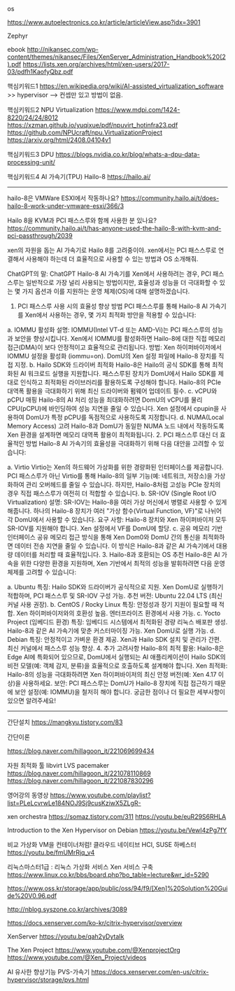 
os

https://www.autoelectronics.co.kr/article/articleView.asp?idx=3901


 Zephyr 
 







ebook
http://nikansec.com/wp-content/themes/nikansec/Files/XenServer_Administration_Handbook%20(2).pdf
https://lists.xen.org/archives/html/xen-users/2017-03/pdfh1KaofyQbz.pdf





핵심키워드1
https://en.wikipedia.org/wiki/AI-assisted_virtualization_software >> hypervisor
 --> 컨셉만 있고 방법이 없음.

핵심키워드2
NPU Virtualization
https://www.mdpi.com/1424-8220/24/24/8012
https://xzman.github.io/yuqixue/pdf/npuvirt_hotinfra23.pdf
https://github.com/NPUcraft/npu.VirtualizationProject
https://arxiv.org/html/2408.04104v1

핵심키워드3 DPU
https://blogs.nvidia.co.kr/blog/whats-a-dpu-data-processing-unit/


핵심키워드4  AI 가속기(TPU) Hailo-8
https://hailo.ai/

-----------------------

hailo-8은 VMWare ESXI에서 작동하나요?
https://community.hailo.ai/t/does-hailo-8-work-under-vmware-esxi/366/3

Hailo 8을 KVM과 PCI 패스스루와 함께 사용한 분 있나요?
https://community.hailo.ai/t/has-anyone-used-the-hailo-8-with-kvm-and-pci-passthrough/2039

xen의 자원을 돕는 AI 가속기로 Hailo 8를 고려중이야. xen에서는 PCI 패스스루로 연결해서 사용해야 하는데 더 효율적으로 사용할 수 있는 방법과 OS 소개해줘.

ChatGPT의 말:
ChatGPT
Hailo-8 AI 가속기를 Xen에서 사용하려는 경우, PCI 패스스루는 일반적으로 가장 널리 사용되는 방법이지만, 효율성과 성능을 더 극대화할 수 있는 몇 가지 옵션과 이를 지원하는 운영 체제(OS)에 대해 설명하겠습니다.

1. PCI 패스스루 사용 시의 효율성 향상 방법
PCI 패스스루를 통해 Hailo-8 AI 가속기를 Xen에서 사용하는 경우, 몇 가지 최적화 방안을 적용할 수 있습니다:

a. IOMMU 활성화
설명: IOMMU(Intel VT-d 또는 AMD-Vi)는 PCI 패스스루의 성능과 보안을 향상시킵니다.
Xen에서 IOMMU를 활성화하면 Hailo-8에 대한 직접 메모리 접근(DMA)이 보다 안정적이고 효율적으로 관리됩니다.
방법:
Xen 하이퍼바이저에서 IOMMU 설정을 활성화 (iommu=on).
DomU의 Xen 설정 파일에 Hailo-8 장치를 직접 지정.
b. Hailo SDK와 드라이버 최적화
Hailo-8은 Hailo의 공식 SDK를 통해 최적화된 AI 워크로드 실행을 지원합니다.
패스스루된 장치가 DomU에서 Hailo SDK를 제대로 인식하고 최적화된 라이브러리를 활용하도록 구성해야 합니다.
Hailo-8의 PCIe 대역폭 활용을 극대화하기 위해 최신 드라이버와 펌웨어 업데이트 필수.
c. vCPU와 pCPU 매핑
Hailo-8의 AI 처리 성능을 최대화하려면 DomU의 vCPU를 물리 CPU(pCPU)에 바인딩하여 성능 지연을 줄일 수 있습니다.
Xen 설정에서 cpupin을 사용하여 DomU가 특정 pCPU를 독점적으로 사용하도록 지정합니다.
d. NUMA(Local Memory Access) 고려
Hailo-8과 DomU가 동일한 NUMA 노드 내에서 작동하도록 Xen 환경을 설계하면 메모리 대역폭 활용이 최적화됩니다.
2. PCI 패스스루 대신 더 효율적인 방법
Hailo-8 AI 가속기의 효율성을 극대화하기 위해 다음 대안을 고려할 수 있습니다:

a. Virtio
Virtio는 Xen의 하드웨어 가상화를 위한 경량화된 인터페이스를 제공합니다.
PCI 패스스루가 아닌 Virtio를 통해 Hailo-8의 일부 기능(예: 네트워크, 저장소)을 가상화하여 관리 오버헤드를 줄일 수 있습니다.
하지만, Hailo-8처럼 고성능 PCIe 장치의 경우 직접 패스스루가 여전히 더 적합할 수 있습니다.
b. SR-IOV (Single Root I/O Virtualization)
설명: SR-IOV는 Hailo-8을 여러 가상 머신에서 병렬로 사용할 수 있게 해줍니다.
하나의 Hailo-8 장치가 여러 "가상 함수(Virtual Function, VF)"로 나뉘어 각 DomU에서 사용할 수 있습니다.
요구 사항:
Hailo-8 장치와 Xen 하이퍼바이저 모두 SR-IOV를 지원해야 합니다.
Xen 설정에서 VF를 DomU에 할당.
c. 공유 메모리 기반 인터페이스
공유 메모리 접근 방식을 통해 Xen Dom0와 DomU 간의 통신을 최적화하면 데이터 전송 지연을 줄일 수 있습니다.
이 방식은 Hailo-8과 같은 AI 가속기에서 대용량 데이터를 처리할 때 효율적입니다.
3. Hailo-8과 호환되는 OS 추천
Hailo-8은 AI 가속을 위한 다양한 환경을 지원하며, Xen 기반에서 최적의 성능을 발휘하려면 다음 운영 체제를 고려할 수 있습니다:

a. Ubuntu
특징:
Hailo SDK와 드라이버가 공식적으로 지원.
Xen DomU로 실행하기 적합하며, PCI 패스스루 및 SR-IOV 구성 가능.
추천 버전: Ubuntu 22.04 LTS (최신 커널 사용 권장).
b. CentOS / Rocky Linux
특징:
안정성과 장기 지원이 필요할 때 적합.
Xen 하이퍼바이저와의 호환성 높음.
엔터프라이즈 환경에서 사용 가능.
c. Yocto Project (임베디드 환경)
특징:
임베디드 시스템에서 최적화된 경량 리눅스 배포판 생성.
Hailo-8과 같은 AI 가속기에 맞춘 커스터마이징 가능.
Xen DomU로 실행 가능.
d. Debian
특징:
안정적이고 가벼운 환경 제공.
Xen과 Hailo SDK 설치 및 관리가 간편.
최신 커널에서 패스스루 성능 향상.
4. 추가 고려사항
Hailo-8의 최적 활용: Hailo-8은 Edge AI에 특화되어 있으므로, DomU에서 실행되는 AI 애플리케이션이 Hailo SDK의 비전 모델(예: 객체 감지, 분류)을 효율적으로 호출하도록 설계해야 합니다.
Xen 최적화: Hailo-8의 성능을 극대화하려면 Xen 하이퍼바이저의 최신 안정 버전(예: Xen 4.17 이상)을 사용하세요.
보안: PCI 패스스루는 DomU가 Hailo-8 장치에 직접 접근하기 때문에 보안 설정(예: IOMMU)을 철저히 해야 합니다.
궁금한 점이나 더 필요한 세부사항이 있으면 알려주세요!

---------------------------




간단설치
https://mangkyu.tistory.com/83

간단이론

https://blog.naver.com/hillagoon_it/221069699434

자원 최적화 툴 libvirt  LVS pacemaker 
https://blog.naver.com/hillagoon_it/221078110869
https://blog.naver.com/hillagoon_it/221087830296

영어강의 동영상
https://www.youtube.com/playlist?list=PLeLcvrwLe184NOJ9Sj9cusKziwX5ZLgR-



xen orchestra
https://somaz.tistory.com/311
https://youtu.be/euR29S6RHLA

Introduction to the Xen Hypervisor on Debian
https://youtu.be/VewI4zPg7fY

비교 가상화 VM을 컨테이너처럼! 클라우드 네이티브 HCI, SUSE 하베스터
https://youtu.be/fmUMrRjq_v4



리눅스마스터1급 : 리눅스 가상화 서비스 Xen 서비스 구축
https://www.linux.co.kr/bbs/board.php?bo_table=lecture&wr_id=5290

https://www.oss.kr/storage/app/public/oss/94/f9/[Xen]%20Solution%20Guide%20V0.96.pdf


http://nblog.syszone.co.kr/archives/3089

https://docs.xenserver.com/ko-kr/citrix-hypervisor/overview


XenServer
https://youtu.be/qah2yDytaIk

The Xen Project
https://www.youtube.com/@XenprojectOrg
https://www.youtube.com/@Xen_Project/videos


AI 유사한 향상기능
PVS-가속기
https://docs.xenserver.com/en-us/citrix-hypervisor/storage/pvs.html


